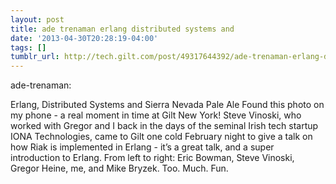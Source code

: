 ```yaml
---
layout: post
title: ade trenaman erlang distributed systems and
date: '2013-04-30T20:28:19-04:00'
tags: []
tumblr_url: http://tech.gilt.com/post/49317644392/ade-trenaman-erlang-distributed-systems-and
---
```

ade-trenaman:

Erlang, Distributed Systems and Sierra Nevada Pale Ale
Found this photo on my phone - a real moment in time at Gilt New York! Steve Vinoski, who worked with Gregor and I back in the days of the seminal Irish tech startup IONA Technologies, came to Gilt one cold February night to give a talk on how Riak is implemented in Erlang - it’s a great talk, and a super introduction to Erlang. From left to right: Eric Bowman, Steve Vinoski, Gregor Heine, me, and Mike Bryzek. Too. Much. Fun. 
